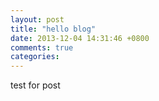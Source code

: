 ```yaml
---
layout: post
title: "hello blog"
date: 2013-12-04 14:31:46 +0800
comments: true
categories: 
---
```

test for post